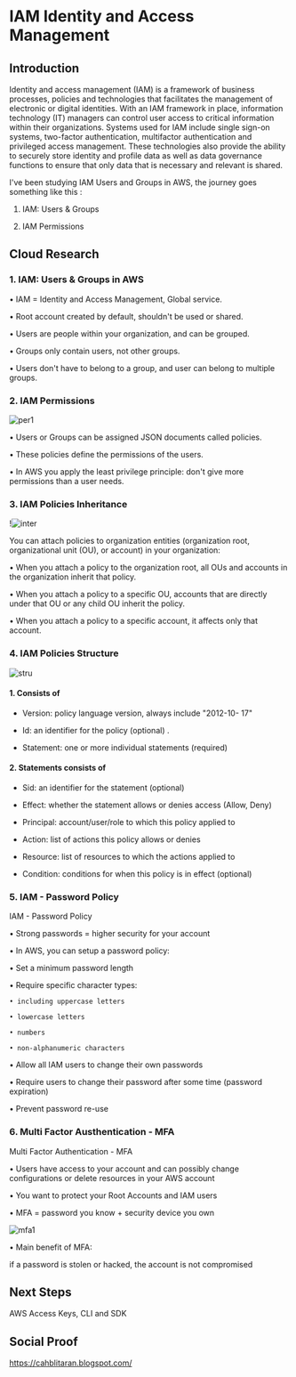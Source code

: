 
# IAM Identity and Access Management


## Introduction

Identity and access management (IAM) is a framework of business processes, policies and technologies that facilitates the management of electronic or digital identities. With an IAM framework in place, information technology (IT) managers can control user access to critical information within their organizations. Systems used for IAM include single sign-on systems, two-factor authentication, multifactor authentication and privileged access management. These technologies also provide the ability to securely store identity and profile data as well as data governance functions to ensure that only data that is necessary and relevant is shared.

I've been studying IAM Users and Groups in AWS, the journey goes something like this :

1. IAM: Users & Groups

2. IAM Permissions


## Cloud Research

### 1. IAM: Users & Groups in AWS

• IAM = Identity and Access Management, Global service.

• Root account created by default, shouldn't be used or shared.

• Users are people within your organization, and can be grouped.

• Groups only contain users, not other groups.

• Users don't have to belong to a group, and user can belong to multiple groups.



### 2. IAM Permissions

![per1](https://user-images.githubusercontent.com/121140952/211130555-110ee187-cc8b-456f-9f25-533bf00bf475.png)


• Users or Groups can be assigned JSON documents called policies.

• These policies define the permissions of the users.

• In AWS you apply the least privilege principle: don't give more permissions than a user needs.


### 3. IAM Policies Inheritance

!![inter](https://user-images.githubusercontent.com/121140952/211130622-620a9215-96a6-44be-ae72-2c8277557627.png)


You can attach policies to organization entities (organization root, organizational unit (OU), or account) in your organization:

• When you attach a policy to the organization root, all OUs and accounts in the organization inherit that policy.

• When you attach a policy to a specific OU, accounts that are directly under that OU or any child OU inherit the policy.

• When you attach a policy to a specific account, it affects only that account.


### 4. IAM Policies Structure 

![stru](https://user-images.githubusercontent.com/121140952/211130794-52bc44a8-f2b1-48bc-9981-cfc160c7d133.png)

#### 1. Consists of

- Version: policy language version, always include "2012-10- 17"

- Id: an identifier for the policy (optional) .

- Statement: one or more individual statements (required)


#### 2. Statements consists of

- Sid: an identifier for the statement (optional)

- Effect: whether the statement allows or denies access (Allow, Deny)

- Principal: account/user/role to which this policy applied to

- Action: list of actions this policy allows or denies

- Resource: list of resources to which the actions applied to

- Condition: conditions for when this policy is in effect (optional)


### 5. IAM - Password Policy

IAM - Password Policy

• Strong passwords = higher security for your account

• In AWS, you can setup a password policy:

  • Set a minimum password length

  • Require specific character types:

    • including uppercase letters

    • lowercase letters

    • numbers

    • non-alphanumeric characters

  • Allow all IAM users to change their own passwords

  • Require users to change their password after some time (password expiration)

  • Prevent password re-use


### 6. Multi Factor Austhentication - MFA

Multi Factor Authentication - MFA

• Users have access to your account and can possibly change configurations or delete resources in your AWS account

• You want to protect your Root Accounts and IAM users

• MFA = password you know + security device you own

![mfa1](https://user-images.githubusercontent.com/121140952/211131423-904fdaf8-2b72-44ff-9f2a-860e6bb64f8e.png)

• Main benefit of MFA:

if a password is stolen or hacked, the account is not compromised


## Next Steps

AWS Access Keys, CLI and SDK


## Social Proof

https://cahblitaran.blogspot.com/
